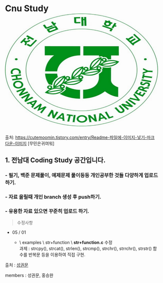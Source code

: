 
# Cnu Study <img src="/icon/cnuIcon.jpg"  width="700" height="370">

출처: https://cutemoomin.tistory.com/entry/Readme-파일에-이미지-넣기-마크다운-이미지 [무민은귀여워]

## 1. 전남대 Coding Study 공간입니다.
### - 필기, 백준 문제풀이, 예제문제 풀이등등 개인공부한 것들 다양하게 업로드 하기.
### - 자료 올릴때 개인 branch 생성 후 push하기.
### - 유용한 자료 있으면 꾸준히 업로드 하기.

> 수정사항
 - 05 / 01

    - \ examples \ str+function \ **str+function.c** 수정   
      과제 : strcpy(), strcat(), strlen(), strcmp(), strchr(), strrchr(), strstr() 함수를 반복문 등을 이용하여 직접 구현.

 
출처 : [성권문](https://github.com/artsung410)

members : 성권문, 홍승완

